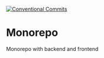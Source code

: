 [![Conventional Commits](https://img.shields.io/badge/Conventional%20Commits-1.0.0-yellow.svg)](https://conventionalcommits.org)

# Monorepo
Monorepo with backend and frontend
